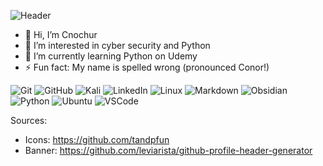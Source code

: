![Header](./github-header-image.png)

- 👋 Hi, I’m Cnochur
- 👀 I’m interested in cyber security and Python
- 🌱 I’m currently learning Python on Udemy
- ⚡ Fun fact: My name is spelled wrong (pronounced Conor!)

![Git](https://github.com/tandpfun/skill-icons/blob/main/icons/Git.svg)
![GitHub](https://github.com/tandpfun/skill-icons/blob/main/icons/Github-Dark.svg)
![Kali](https://github.com/tandpfun/skill-icons/blob/main/icons/Kali-Dark.svg)
![LinkedIn](https://github.com/tandpfun/skill-icons/blob/main/icons/LinkedIn.svg)
![Linux](https://github.com/tandpfun/skill-icons/blob/main/icons/Linux-Dark.svg)
![Markdown](https://github.com/tandpfun/skill-icons/blob/main/icons/Markdown-Dark.svg)
![Obsidian](https://github.com/tandpfun/skill-icons/blob/main/icons/Obsidian-Dark.svg)
![Python](https://github.com/tandpfun/skill-icons/blob/main/icons/Python-Dark.svg)
![Ubuntu](https://github.com/tandpfun/skill-icons/blob/main/icons/Ubuntu-Dark.svg)
![VSCode](https://github.com/tandpfun/skill-icons/blob/main/icons/VSCode-Dark.svg)

<!---
cnochur-saunders/cnochur-saunders is a ✨ special ✨ repository because its `README.md` (this file) appears on your GitHub profile.
You can click the Preview link to take a look at your changes.
--->

Sources:

- Icons: https://github.com/tandpfun
- Banner: https://github.com/leviarista/github-profile-header-generator
